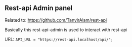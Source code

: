 ## Rest-api Admin panel

Related to: https://github.com/TanvirAlam/rest-api

Basically this rest-api-admin is used to interact with rest-api

URL: `API_URL = "https://rest-api.localhost/api/";`
